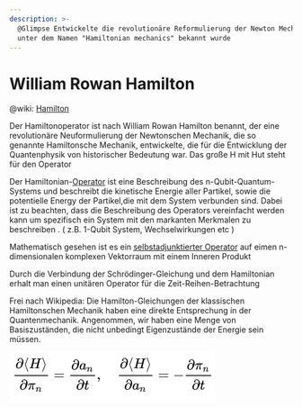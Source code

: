 ```yaml
---
description: >-
  @Glimpse Entwickelte die revolutionäre Reformulierung der Newton Mechanik, die
  unter dem Namen "Hamiltonian mechanics" bekannt wurde
---
```


# William Rowan Hamilton

@wiki: [Hamilton](https://en.wikipedia.org/wiki/William\_Rowan\_Hamilton)

Der Hamiltonoperator ist nach William Rowan Hamilton benannt, der eine revolutionäre Neuformulierung der Newtonschen Mechanik, die so genannte Hamiltonsche Mechanik, entwickelte, die für die Entwicklung der Quantenphysik von historischer Bedeutung war. Das große H mit Hut steht für den Operator

Der Hamiltonian-[Operator](https://app.gitbook.com/s/-MjY9ZUOIiOq3c33tSsV/c/VzobyTDZAiPZcJtiwrNf/william-rowan-hamilton) ist eine Beschreibung des n-Qubit-Quantum-Systems und beschreibt die kinetische Energie aller Partikel, sowie die potentielle Energy der Partikel,die mit dem System verbunden sind. Dabei ist zu beachten, dass die Beschreibung des Operators vereinfacht werden kann um spezifisch ein System mit den markanten Merkmalen zu beschreiben . ( z.B. 1-Qubit System, Wechselwirkungen etc )&#x20;

Mathematisch gesehen ist es ein [selbstadjunktierter Operator](https://en.wikipedia.org/wiki/Self-adjoint\_operator) auf eimen n-dimensionalen komplexen Vektorraum mit einem Inneren Produkt&#x20;

Durch die Verbindung der Schrödinger-Gleichung und dem Hamiltonian erhalt man einen unitären Operator für die Zeit-Reihen-Betrachtung&#x20;

Frei nach Wikipedia: Die Hamilton-Gleichungen der klassischen Hamiltonschen Mechanik haben eine direkte Entsprechung in der Quantenmechanik. Angenommen, wir haben eine Menge von Basiszuständen, die nicht unbedingt Eigenzustände der Energie sein müssen.

![@wikipedia](<.gitbook/assets/image (1) (1) (1) (1).png>)

